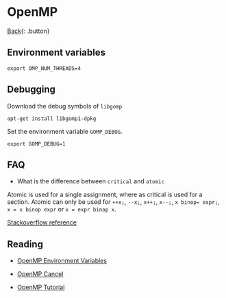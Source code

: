 # OpenMP

[Back](../../index.md#hpc){: .button}

## Environment variables

```
export OMP_NUM_THREADS=4
```

## Debugging

Download the debug symbols of `libgomp`

```
apt-get install libgomp1-dpkg
```

Set the environment variable `GOMP_DEBUG`.

```
export GOMP_DEBUG=1
```

## FAQ

- What is the difference between `critical` and `atomic`

Atomic is used for a single assignment, where as critical is used for a section.
Atomic can only be used for `++x;`, `--x;`, `x++;`, `x--;`, `x binop= expr;`, `x = x binop expr` or `x = expr binop x`.

[Stackoverflow reference](https://stackoverflow.com/questions/7798010/what-is-the-difference-between-atomic-and-critical-in-openmp)

## Reading

- [OpenMP Environment Variables](https://gcc.gnu.org/onlinedocs/libgomp/Environment-Variables.html#Environment-Variables)
- [OpenMP Cancel](http://jakascorner.com/blog/2016/08/omp-cancel.html)

- [OpenMP Tutorial](https://bisqwit.iki.fi/story/howto/openmp/#Abstract)
